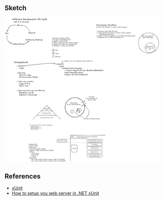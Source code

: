 ## Sketch

![Sketches from class](/docs/sketches-09-04.excalidraw.png)

## References

- [xUnit](https://learn.microsoft.com/en-us/dotnet/core/testing/unit-testing-csharp-with-xunit)
- [How to setup you web server in .NET xUnit](https://learn.microsoft.com/en-us/aspnet/core/test/integration-tests?view=aspnetcore-9.0&pivots=xunit#basic-tests-with-the-default-webapplicationfactory)
